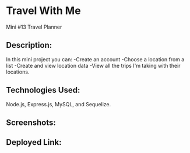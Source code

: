 # Travel With Me
Mini #13 Travel Planner 

## Description:
In this mini project you can:
-Create an account
-Choose a location from a list 
-Create and view location data
-View all the trips I'm taking with their locations. 


## Technologies Used:
Node.js, Express.js, MySQL, and Sequelize.

## Screenshots:

## Deployed Link:

